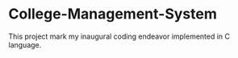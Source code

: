 # College-Management-System
This project mark my inaugural coding endeavor implemented in C language.
